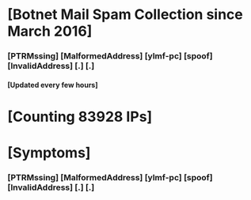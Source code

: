 # [Botnet Mail Spam Collection since March 2016]
### [PTRMssing] [MalformedAddress] [ylmf-pc] [spoof] [InvalidAddress] [.] [.]
#### [Updated every few hours]

# [Counting 83928 IPs]

# [Symptoms] 
###   [PTRMssing] [MalformedAddress] [ylmf-pc] [spoof] [InvalidAddress] [.] [.]
